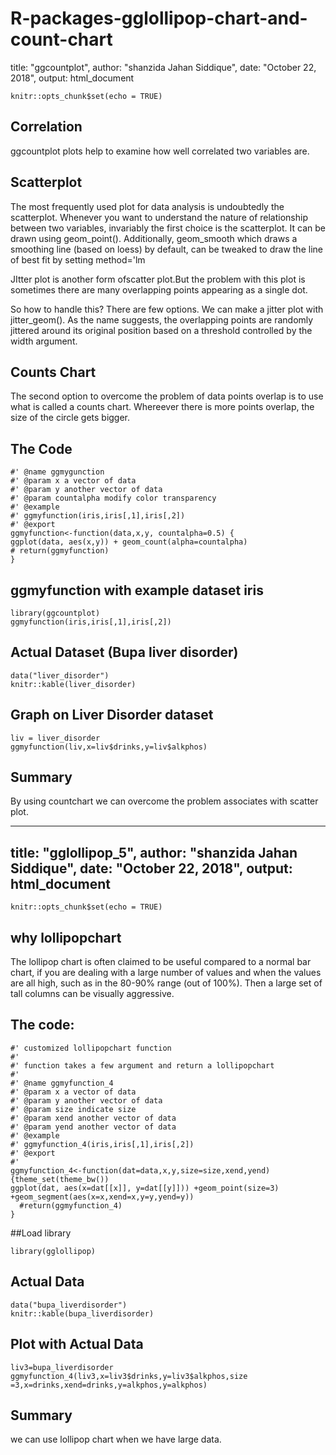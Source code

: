 # R-packages-gglollipop-chart-and-count-chart

title: "ggcountplot",
author: "shanzida Jahan Siddique",
date: "October 22, 2018",
output: html_document

```{r setup, include=FALSE}
knitr::opts_chunk$set(echo = TRUE)
```

## Correlation

ggcountplot plots help to examine how well correlated two variables are.


## Scatterplot

The most frequently used plot for data analysis is undoubtedly the scatterplot. Whenever you want to understand the nature of relationship between two variables, invariably the first choice is the scatterplot.
It can be drawn using geom_point(). Additionally, geom_smooth which draws a smoothing line (based on loess) by default, can be tweaked to draw the line of best fit by setting method='lm

JItter plot is another form ofscatter plot.But the problem with this plot is sometimes there are many overlapping points appearing as a single dot.

So 
how to handle this? There are few options. We can make a jitter plot with jitter_geom(). As the name suggests, the overlapping points are randomly jittered around its original position based on a threshold controlled by the width argument.

## Counts Chart

The second option to overcome the problem of data points overlap is to use what is called a counts chart. Whereever there is more points overlap, the size of the circle gets bigger.

## The Code

```
#' @name ggmygunction
#' @param x a vector of data
#' @param y another vector of data
#' @param countalpha modify color transparency
#' @example
#' ggmyfunction(iris,iris[,1],iris[,2])
#' @export
ggmyfunction<-function(data,x,y, countalpha=0.5) {
ggplot(data, aes(x,y)) + geom_count(alpha=countalpha)
# return(ggmyfunction)
}
```
## ggmyfunction  with example dataset iris

```{r message=FALSE,warning=FALSE}
library(ggcountplot)
ggmyfunction(iris,iris[,1],iris[,2])
```

## Actual Dataset (Bupa liver disorder)

```{r}
data("liver_disorder")
knitr::kable(liver_disorder)
```

## Graph on Liver Disorder dataset

```{r}
liv = liver_disorder
ggmyfunction(liv,x=liv$drinks,y=liv$alkphos)
```

## Summary

By using countchart we can overcome the problem associates with scatter plot.




---
title: "gglollipop_5",
author: "shanzida Jahan Siddique",
date: "October 22, 2018",
output: html_document
---

```{r setup, include=FALSE}
knitr::opts_chunk$set(echo = TRUE)
```



## why lollipopchart
The lollipop chart is often claimed to be useful compared to a normal bar chart, if you are dealing with a large number of values and when the values are all high, such as in the 80-90% range (out of 100%). Then a large set of tall columns can be visually aggressive.

## The code:
```
#' customized lollipopchart function
#'
#' function takes a few argument and return a lollipopchart
#'
#' @name ggmyfunction_4
#' @param x a vector of data
#' @param y another vector of data
#' @param size indicate size
#' @param xend another vector of data
#' @param yend another vector of data
#' @example
#' ggmyfunction_4(iris,iris[,1],iris[,2])
#' @export
#'
ggmyfunction_4<-function(dat=data,x,y,size=size,xend,yend){theme_set(theme_bw())
ggplot(dat, aes(x=dat[[x]], y=dat[[y]])) +geom_point(size=3) +geom_segment(aes(x=x,xend=x,y=y,yend=y))
  #return(ggmyfunction_4)
}

```
##Load library
```{r message=FALSE,Warning=FALSE}
library(gglollipop)
```

## Actual Data
```{r}
data("bupa_liverdisorder")
knitr::kable(bupa_liverdisorder)
```


## Plot with Actual Data

```{r}
liv3=bupa_liverdisorder
ggmyfunction_4(liv3,x=liv3$drinks,y=liv3$alkphos,size =3,x=drinks,xend=drinks,y=alkphos,y=alkphos)
```

## Summary
we can use lollipop chart when we have large data.


